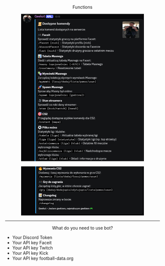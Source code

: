 <p align="center">Functions</p>
<p align="center"><img src="/geekot.png" width="400" alt="funkcje"></a></p>
<p align="center"><img src="/geekot2.png" width="400" alt="funkcje"></a></p>
<hr>
<p align="center">What do you need to use bot?</p>
<p align="center">
  <ul>
    <li>Your Discord Token</li>
    <li>Your API key Faceit</li>
    <li>Your API key Twitch</li>
    <li>Your API key Kick</li>
    <li>Your API key football-data.org</li>
  </ul>
</p>
